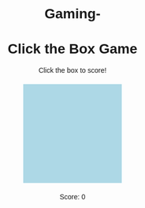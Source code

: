 # Gaming-<!DOCTYPE html>
<html lang="en">
<head>
  <meta charset="UTF-8" />
  <meta name="viewport" content="width=device-width, initial-scale=1.0"/>
  <title>Simple Game</title>
  <style>
    body { text-align: center; font-family: sans-serif; }
    #game { width: 200px; height: 200px; margin: 20px auto; background: lightblue; }
  </style>
</head>
<body>
  <h1>Click the Box Game</h1>
  <p>Click the box to score!</p>
  <div id="game"></div>
  <p>Score: <span id="score">0</span></p>

  <script>
    let score = 0;
    const box = document.getElementById("game");
    const scoreDisplay = document.getElementById("score");

    box.addEventListener("click", () => {
      score++;
      scoreDisplay.textContent = score;
    });
  </script>
</body>
</html>
